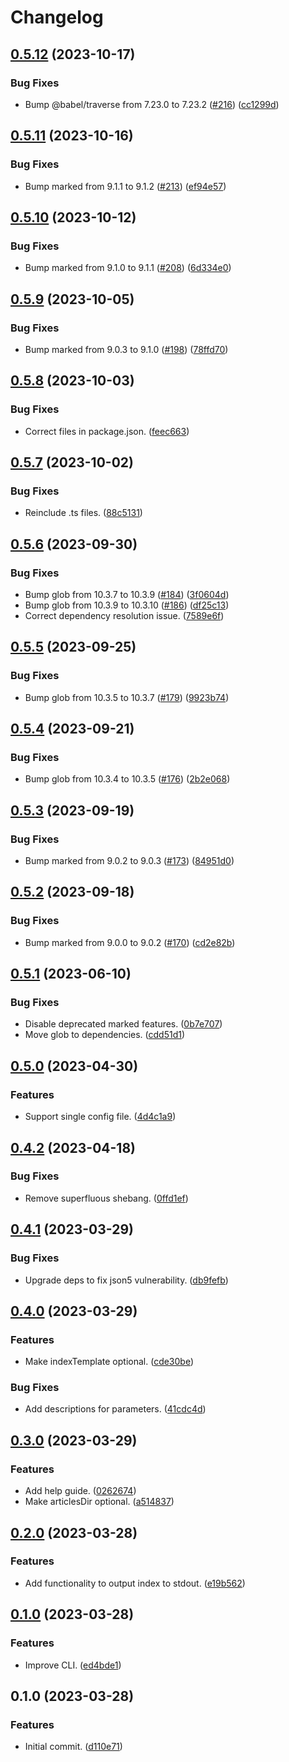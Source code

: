 # Changelog

## [0.5.12](https://github.com/nzdjb/static-site-generator/compare/v0.5.11...v0.5.12) (2023-10-17)


### Bug Fixes

* Bump @babel/traverse from 7.23.0 to 7.23.2 ([#216](https://github.com/nzdjb/static-site-generator/issues/216)) ([cc1299d](https://github.com/nzdjb/static-site-generator/commit/cc1299d0182f5ad9e567d0cd12eb5afcafc4c275))

## [0.5.11](https://github.com/nzdjb/static-site-generator/compare/v0.5.10...v0.5.11) (2023-10-16)


### Bug Fixes

* Bump marked from 9.1.1 to 9.1.2 ([#213](https://github.com/nzdjb/static-site-generator/issues/213)) ([ef94e57](https://github.com/nzdjb/static-site-generator/commit/ef94e57d7330eceae1ae7fa95e79b46cb782df38))

## [0.5.10](https://github.com/nzdjb/static-site-generator/compare/v0.5.9...v0.5.10) (2023-10-12)


### Bug Fixes

* Bump marked from 9.1.0 to 9.1.1 ([#208](https://github.com/nzdjb/static-site-generator/issues/208)) ([6d334e0](https://github.com/nzdjb/static-site-generator/commit/6d334e0fd780bfed447bd42a2b8f1629389f0d59))

## [0.5.9](https://github.com/nzdjb/static-site-generator/compare/v0.5.8...v0.5.9) (2023-10-05)


### Bug Fixes

* Bump marked from 9.0.3 to 9.1.0 ([#198](https://github.com/nzdjb/static-site-generator/issues/198)) ([78ffd70](https://github.com/nzdjb/static-site-generator/commit/78ffd703881a999d01890ef8be3dae121747efbb))

## [0.5.8](https://github.com/nzdjb/static-site-generator/compare/v0.5.7...v0.5.8) (2023-10-03)


### Bug Fixes

* Correct files in package.json. ([feec663](https://github.com/nzdjb/static-site-generator/commit/feec6638e2e83f49e7071ce36c939629fd77db3c))

## [0.5.7](https://github.com/nzdjb/static-site-generator/compare/v0.5.6...v0.5.7) (2023-10-02)


### Bug Fixes

* Reinclude .ts files. ([88c5131](https://github.com/nzdjb/static-site-generator/commit/88c51314eeac302eb69faf0d0eb76d741edf1f70))

## [0.5.6](https://github.com/nzdjb/static-site-generator/compare/v0.5.5...v0.5.6) (2023-09-30)


### Bug Fixes

* Bump glob from 10.3.7 to 10.3.9 ([#184](https://github.com/nzdjb/static-site-generator/issues/184)) ([3f0604d](https://github.com/nzdjb/static-site-generator/commit/3f0604d74fedf298613d9cee8914cd5e60d8128b))
* Bump glob from 10.3.9 to 10.3.10 ([#186](https://github.com/nzdjb/static-site-generator/issues/186)) ([df25c13](https://github.com/nzdjb/static-site-generator/commit/df25c1334e2af1542240d5a88c16136d7fbafbea))
* Correct dependency resolution issue. ([7589e6f](https://github.com/nzdjb/static-site-generator/commit/7589e6f2e3fb3824767b0c4a83bf667998b906d8))

## [0.5.5](https://github.com/nzdjb/static-site-generator/compare/v0.5.4...v0.5.5) (2023-09-25)


### Bug Fixes

* Bump glob from 10.3.5 to 10.3.7 ([#179](https://github.com/nzdjb/static-site-generator/issues/179)) ([9923b74](https://github.com/nzdjb/static-site-generator/commit/9923b7491c5ddc3104cc39251703731a9f033dda))

## [0.5.4](https://github.com/nzdjb/static-site-generator/compare/v0.5.3...v0.5.4) (2023-09-21)


### Bug Fixes

* Bump glob from 10.3.4 to 10.3.5 ([#176](https://github.com/nzdjb/static-site-generator/issues/176)) ([2b2e068](https://github.com/nzdjb/static-site-generator/commit/2b2e068301b82ed7ba7eec3cab6df921dc06bb93))

## [0.5.3](https://github.com/nzdjb/static-site-generator/compare/v0.5.2...v0.5.3) (2023-09-19)


### Bug Fixes

* Bump marked from 9.0.2 to 9.0.3 ([#173](https://github.com/nzdjb/static-site-generator/issues/173)) ([84951d0](https://github.com/nzdjb/static-site-generator/commit/84951d0d8c63461b9d2209ddfc3a93ac0c0dbfa5))

## [0.5.2](https://github.com/nzdjb/static-site-generator/compare/v0.5.1...v0.5.2) (2023-09-18)


### Bug Fixes

* Bump marked from 9.0.0 to 9.0.2 ([#170](https://github.com/nzdjb/static-site-generator/issues/170)) ([cd2e82b](https://github.com/nzdjb/static-site-generator/commit/cd2e82b9b3b405ffcf6b2ff97f7dfc8c4f41af6b))

## [0.5.1](https://github.com/nzdjb/static-site-generator/compare/v0.5.0...v0.5.1) (2023-06-10)


### Bug Fixes

* Disable deprecated marked features. ([0b7e707](https://github.com/nzdjb/static-site-generator/commit/0b7e707cf8868f196fc2345c28939ada2ae27df8))
* Move glob to dependencies. ([cdd51d1](https://github.com/nzdjb/static-site-generator/commit/cdd51d11d069a7c5f609f10d5fddd003badd3cb0))

## [0.5.0](https://github.com/nzdjb/static-site-generator/compare/v0.4.2...v0.5.0) (2023-04-30)


### Features

* Support single config file. ([4d4c1a9](https://github.com/nzdjb/static-site-generator/commit/4d4c1a9928d1e2ff4df34b5a3517047dc2a29f00))

## [0.4.2](https://github.com/nzdjb/static-site-generator/compare/v0.4.1...v0.4.2) (2023-04-18)


### Bug Fixes

* Remove superfluous shebang. ([0ffd1ef](https://github.com/nzdjb/static-site-generator/commit/0ffd1ef0e78b91ba2d2eca3390f60f04ec0187b4))

## [0.4.1](https://github.com/nzdjb/static-site-generator/compare/v0.4.0...v0.4.1) (2023-03-29)


### Bug Fixes

* Upgrade deps to fix json5 vulnerability. ([db9fefb](https://github.com/nzdjb/static-site-generator/commit/db9fefbb1b95e0b47d385d78f9b86a6c64bb0745))

## [0.4.0](https://github.com/nzdjb/static-site-generator/compare/v0.3.0...v0.4.0) (2023-03-29)


### Features

* Make indexTemplate optional. ([cde30be](https://github.com/nzdjb/static-site-generator/commit/cde30bee11f8e040bfbe4c259ff4132ee82b903e))


### Bug Fixes

* Add descriptions for parameters. ([41cdc4d](https://github.com/nzdjb/static-site-generator/commit/41cdc4d9a7b483354cece486ecd50a58d9d7d444))

## [0.3.0](https://github.com/nzdjb/static-site-generator/compare/v0.2.0...v0.3.0) (2023-03-29)


### Features

* Add help guide. ([0262674](https://github.com/nzdjb/static-site-generator/commit/0262674128c89dfca3572ad803bb544ea1bf0433))
* Make articlesDir optional. ([a514837](https://github.com/nzdjb/static-site-generator/commit/a514837b69293eb51de0256b5f6734c02fb5d8be))

## [0.2.0](https://github.com/nzdjb/static-site-generator/compare/v0.1.0...v0.2.0) (2023-03-28)


### Features

* Add functionality to output index to stdout. ([e19b562](https://github.com/nzdjb/static-site-generator/commit/e19b5622b18ca662681681ec62e04b53ec50dc55))

## [0.1.0](https://github.com/nzdjb/static-site-generator/compare/v0.0.4...v0.1.0) (2023-03-28)


### Features

* Improve CLI. ([ed4bde1](https://github.com/nzdjb/static-site-generator/commit/ed4bde15d8299f085a8b99a21174b23b90e47b77))

## 0.1.0 (2023-03-28)


### Features

* Initial commit. ([d110e71](https://github.com/nzdjb/static-site-generator/commit/d110e718a85c02e249ae2fbc62464d0cf5d212df))
